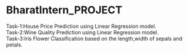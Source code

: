 
# BharatIntern_PROJECT
Task-1:House Price Prediction using Linear Regression model.<br />
Task-2:Wine Quality Prediction using Linear Regression model.<br />
Task-3:Iris Flower Classification based on the length,width of sepals and petals.
